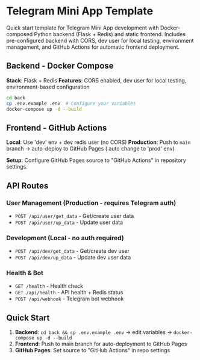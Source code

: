 # Telegram Mini App Template

Quick start template for Telegram Mini App development with Docker-composed Python backend (Flask + Redis) and static frontend. Includes pre-configured backend with CORS, dev user for local testing, environment management, and GitHub Actions for automatic frontend deployment.


## Backend - Docker Compose

**Stack**: Flask + Redis
**Features**: CORS enabled, dev user for local testing, environment-based configuration

```bash
cd back
cp .env.example .env  # Configure your variables
docker-compose up -d --build
```

## Frontend - GitHub Actions

**Local**: Use 'dev' env + dev redis user (no CORS)
**Production**: Push to `main` branch -> auto-deploy to GitHub Pages ( auto change to 'prod' env)

**Setup**: Configure GitHub Pages source to "GitHub Actions" in repository settings.

## API Routes

### User Management (Production - requires Telegram auth)
- `POST /api/user/get_data` - Get/create user data
- `POST /api/user/up_data` - Update user data

### Development (Local - no auth required)
- `POST /api/dev/get_data` - Get/create dev user
- `POST /api/dev/up_data` - Update dev user data

### Health & Bot
- `GET /health` - Health check
- `GET /api/health` - API health + Redis status
- `POST /api/webhook` - Telegram bot webhook

## Quick Start

1. **Backend**: `cd back && cp .env.example .env` -> edit variables -> `docker-compose up -d --build`
2. **Frontend**: Push to main branch for auto-deployment to GitHub Pages
3. **GitHub Pages**: Set source to "GitHub Actions" in repo settings